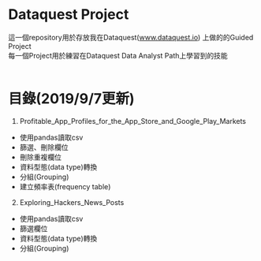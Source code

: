 # Dataquest Project
這一個repository用於存放我在Dataquest(www.dataquest.io) 上做的的Guided Project<br>
每一個Project用於練習在Dataquest Data Analyst Path上學習到的技能<br>
<br>
# 目錄(2019/9/7更新)
1. Profitable_App_Profiles_for_the_App_Store_and_Google_Play_Markets
- 使用pandas讀取csv
- 篩選、刪除欄位
- 刪除重複欄位
- 資料型態(data type)轉換
- 分組(Grouping)
- 建立頻率表(frequency table)

2. Exploring_Hackers_News_Posts
- 使用pandas讀取csv
- 篩選欄位
- 資料型態(data type)轉換
- 分組(Grouping)
